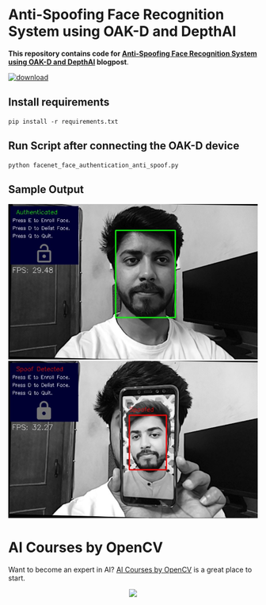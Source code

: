 # Anti-Spoofing Face Recognition System using OAK-D and DepthAI

**This repository contains code for [Anti-Spoofing Face Recognition System using OAK-D and DepthAI](https://learnopencv.com/anti-spoofing-face-recognition-system-using-oak-d-and-depthai/) blogpost**.


[<img src="https://learnopencv.com/wp-content/uploads/2022/07/download-button-e1657285155454.png" alt="download" width="200">](https://www.dropbox.com/sh/4xl3tvo7vuu6lz2/AACCG_AOfTggykhFQAiWbPPWa?dl=1)

## Install requirements
```
pip install -r requirements.txt
```

## Run Script after connecting the OAK-D device
```
python facenet_face_authentication_anti_spoof.py
```

## Sample Output

![](outputs/authenticated_output.jpg)
![](outputs/spoof_output.jpg)

# AI Courses by OpenCV

Want to become an expert in AI? [AI Courses by OpenCV](https://opencv.org/courses/) is a great place to start. 

<a href="https://opencv.org/courses/">
<p align="center"> 
<img src="https://www.learnopencv.com/wp-content/uploads/2020/04/AI-Courses-By-OpenCV-Github.png">
</p>
</a>
